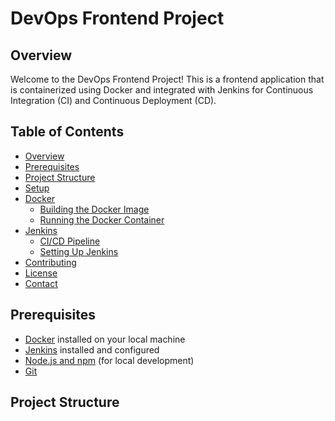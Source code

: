 # DevOps Frontend Project

## Overview

Welcome to the DevOps Frontend Project! This is a frontend application that is containerized using Docker and integrated with Jenkins for Continuous Integration (CI) and Continuous Deployment (CD).

## Table of Contents

- [Overview](#overview)
- [Prerequisites](#prerequisites)
- [Project Structure](#project-structure)
- [Setup](#setup)
- [Docker](#docker)
  - [Building the Docker Image](#building-the-docker-image)
  - [Running the Docker Container](#running-the-docker-container)
- [Jenkins](#jenkins)
  - [CI/CD Pipeline](#cicd-pipeline)
  - [Setting Up Jenkins](#setting-up-jenkins)
- [Contributing](#contributing)
- [License](#license)
- [Contact](#contact)

## Prerequisites

- [Docker](https://www.docker.com/get-started) installed on your local machine
- [Jenkins](https://www.jenkins.io/doc/book/installing/) installed and configured
- [Node.js and npm](https://nodejs.org/en/download/) (for local development)
- [Git](https://git-scm.com/book/en/v2/Getting-Started-Installing-Git)

## Project Structure

